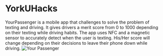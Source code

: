 # YorkUHacks
YourPassenger is a mobile app that challenges to solve the problem of texting and driving. It gives drivers a merit score from 0 to 1000 depending on their texting while driving habits. The app uses NFC and a magnetic sensor to accurately detect when the user is texting. His/Her score will change depending on their decisions to leave their phone down while driving.
![Your Passenger](https://he-s3.s3.amazonaws.com/media/sprint/yorku-hacks/team/446014/3796d8cscreenshot_1537714218.png)

